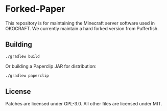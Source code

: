 # Forked-Paper

This repository is for maintaining the Minecraft server software used in OKOCRAFT. 
We currently maintain a hard forked version from Pufferfish.

## Building

```bash
./gradlew build
```

Or building a Paperclip JAR for distribution:

```bash
./gradlew paperclip
```

## License
Patches are licensed under GPL-3.0.
All other files are licensed under MIT.
